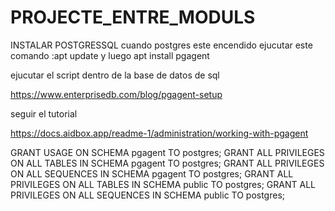 # PROJECTE_ENTRE_MODULS


INSTALAR POSTGRESSQL 
cuando postgres este encendido 
ejucutar este comando :apt update y luego apt install pgagent

ejucutar el script dentro de la base de datos de sql

https://www.enterprisedb.com/blog/pgagent-setup

seguir el tutorial


https://docs.aidbox.app/readme-1/administration/working-with-pgagent


GRANT USAGE ON SCHEMA pgagent TO postgres;
GRANT ALL PRIVILEGES ON ALL TABLES IN SCHEMA pgagent TO postgres;
GRANT ALL PRIVILEGES ON ALL SEQUENCES IN SCHEMA pgagent TO postgres;
GRANT ALL PRIVILEGES ON ALL TABLES IN SCHEMA public TO postgres;
GRANT ALL PRIVILEGES ON ALL SEQUENCES IN SCHEMA public TO postgres;